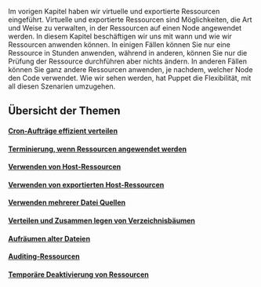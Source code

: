 Im vorigen Kapitel haben wir virtuelle und exportierte Ressourcen eingeführt. Virtuelle und exportierte Ressourcen sind Möglichkeiten, die Art und Weise zu verwalten, in der Ressourcen auf einen Node angewendet werden. 
In diesem Kapitel beschäftigen wir uns mit wann und wie wir Ressourcen anwenden können. In einigen Fällen können Sie nur eine Ressource in Stunden anwenden, während in anderen, können Sie nur die Prüfung der Ressource durchführen aber nichts ändern. In anderen Fällen können Sie ganz andere Ressourcen anwenden, je nachdem, welcher Node den Code verwendet. Wie wir sehen werden, hat Puppet die Flexibilität, mit all diesen Szenarien umzugehen.

## Übersicht der Themen

#### [Cron-Aufträge effizient verteilen](../puppet4-ressourcen-datein-cron)
#### [Terminierung, wenn Ressourcen angewendet werden](../puppet4-ressourcen-datein-term)
#### [Verwenden von Host-Ressourcen](../puppet4-ressourcen-datein-host)
#### [Verwenden von exportierten Host-Ressourcen](../puppet4-ressourcen-datein-export)
#### [Verwenden mehrerer Datei Quellen](../puppet4-ressourcen-datein-multi-datei-quellen)
#### [Verteilen und Zusammen legen von Verzeichnisbäumen](../puppet4-ressourcen-datein-verteilen-merging)
#### [Aufräumen alter Dateien](../puppet4-ressourcen-datein-aufraumen)
#### [Auditing-Ressourcen](../puppet4-ressourcen-datein-auditing)
#### [Temporäre Deaktivierung von Ressourcen](../puppet4-ressourcen-datein-temp-ressourcen)